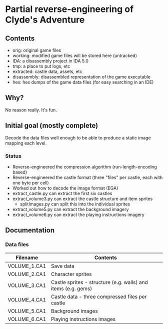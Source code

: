 # Partial reverse-engineering of Clyde's Adventure

## Contents

- orig: original game files
- working: modified game files will be stored here (untracked)
- IDA: a disassembly project in IDA 5.0
- tmp: a place to put logs, etc
- extracted: castle data, assets, etc
- disassembly: disassembled representation of the game executable
- hex: hex dumps of the game data files (for easy searching in an IDE)

## Why?

No reason really. It's fun.

## Initial goal (mostly complete)

Decode the data files well enough to be able to produce a static image mapping each level.

### Status

- Reverse-engineered the compression algorithm (run-length-encoding based)
- Reverse-engineered the castle format (three "files" per castle, each with one byte per cell)
- Worked out how to decode the image format (EGA)
- extract_castle.py can extract the first six castles
- extract_volume3.py can extract the castle structure and item sprites
    - splitImages.py can split this into the individual sprites
- extract_volume5.py can extract the background imagery
- extract_volume6.py can extract the playing instructions imagery

## Documentation

### Data files

Filename     | Contents
------------ | --------
VOLUME_1.CA1 | Save data
VOLUME_2.CA1 | Character sprites
VOLUME_3.CA1 | Castle sprites - structure (e.g. walls) and items (e.g. gems)
VOLUME_4.CA1 | Castle data - three compressed files per castle
VOLUME_5.CA1 | Background images
VOLUME_6.CA1 | Playing instructions images
